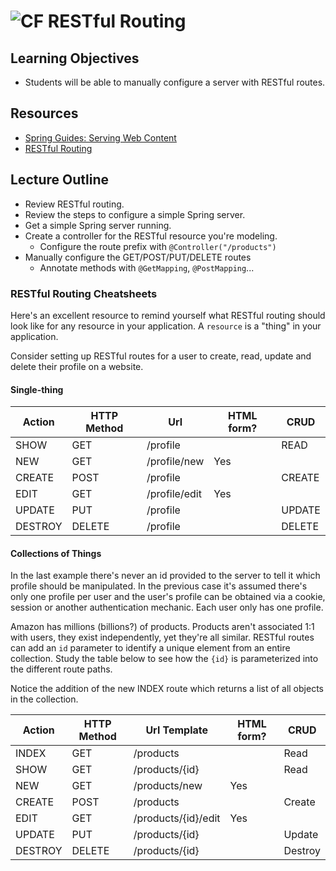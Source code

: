 # ![CF](http://i.imgur.com/7v5ASc8.png) RESTful Routing

## Learning Objectives
* Students will be able to manually configure a server with RESTful routes.

## Resources
* [Spring Guides: Serving Web Content](https://spring.io/guides/gs/serving-web-content/)
* [RESTful Routing](http://restfulrouting.com/#resource)

## Lecture Outline
* Review RESTful routing.
* Review the steps to configure a simple Spring server.
* Get a simple Spring server running.
* Create a controller for the RESTful resource you're modeling.
  * Configure the route prefix with `@Controller("/products")`
* Manually configure the GET/POST/PUT/DELETE routes
  * Annotate methods with `@GetMapping`, `@PostMapping`...

### RESTful Routing Cheatsheets
Here's an excellent resource to remind yourself what RESTful routing should look
like for any resource in your application. A `resource` is a "thing" in your
application.

Consider setting up RESTful routes for a user to create, read, update and delete
their profile on a website.

#### Single-thing
<table><thead>
<tr>
<th>Action</th>
<th>HTTP Method</th>
<th>Url</th>
<th>HTML form?</th>
<th>CRUD</th>
</tr>
</thead><tbody>
<tr>
<td>SHOW</td>
<td>GET</td>
<td>/profile</td>
<td></td>
<td>READ</td>
</tr>
<tr>
<td>NEW</td>
<td>GET</td>
<td>/profile/new</td>
<td>Yes</td>
<td></td>
</tr>
<tr>
<td>CREATE</td>
<td>POST</td>
<td>/profile</td>
<td></td>
<td>CREATE</td>
</tr>
<tr>
<td>EDIT</td>
<td>GET</td>
<td>/profile/edit</td>
<td>Yes</td>
<td></td>
</tr>
<tr>
<td>UPDATE</td>
<td>PUT</td>
<td>/profile</td>
<td></td>
<td>UPDATE</td>
</tr>
<tr>
<td>DESTROY</td>
<td>DELETE</td>
<td>/profile</td>
<td></td>
<td>DELETE</td>
</tr>
</tbody></table>

#### Collections of Things
In the last example there's never an id provided to the server to tell it which
profile should be manipulated. In the previous case it's assumed there's only
one profile per user and the user's profile can be obtained via a cookie, session
or another authentication mechanic. Each user only has one profile.

Amazon has millions (billions?) of products. Products aren't associated 1:1
with users, they exist independently, yet they're all similar. RESTful routes
can add an `id` parameter to identify a unique element from an entire
collection. Study the table below to see how the `{id}` is parameterized into
the different route paths.

Notice the addition of the new INDEX route which returns a list of all objects
in the collection.

<table><thead>
<tr>
<th>Action</th>
<th>HTTP Method</th>
<th>Url Template</th>
<th>HTML form?</th>
<th>CRUD</th>
</tr>
</thead><tbody>
<tr>
<td>INDEX</td>
<td>GET</td>
<td>/products</td>
<td></td>
<td>Read</td>
</tr>
<tr>
<td>SHOW</td>
<td>GET</td>
<td>/products/{id}</td>
<td></td>
<td>Read</td>
</tr>
<tr>
<td>NEW</td>
<td>GET</td>
<td>/products/new</td>
<td>Yes</td>
<td></td>
</tr>
<tr>
<td>CREATE</td>
<td>POST</td>
<td>/products</td>
<td></td>
<td>Create</td>
</tr>
<tr>
<td>EDIT</td>
<td>GET</td>
<td>/products/{id}/edit</td>
<td>Yes</td>
<td></td>
</tr>
<tr>
<td>UPDATE</td>
<td>PUT</td>
<td>/products/{id}</td>
<td></td>
<td>Update</td>
</tr>
<tr>
<td>DESTROY</td>
<td>DELETE</td>
<td>/products/{id}</td>
<td></td>
<td>Destroy</td>
</tr>
</tbody></table>
